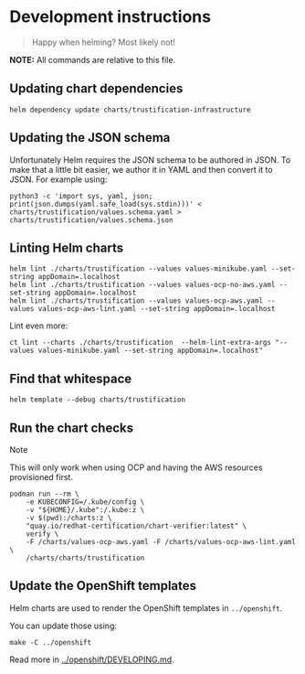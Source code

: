 # Development instructions

> Happy when helming? Most likely not!

**NOTE:** All commands are relative to this file.

## Updating chart dependencies

```shell
helm dependency update charts/trustification-infrastructure
```

## Updating the JSON schema

Unfortunately Helm requires the JSON schema to be authored in JSON. To make that a little bit easier, we author it
in YAML and then convert it to JSON. For example using:

```shell
python3 -c 'import sys, yaml, json; print(json.dumps(yaml.safe_load(sys.stdin)))' < charts/trustification/values.schema.yaml > charts/trustification/values.schema.json
```

## Linting Helm charts

```shell
helm lint ./charts/trustification --values values-minikube.yaml --set-string appDomain=.localhost
helm lint ./charts/trustification --values values-ocp-no-aws.yaml --set-string appDomain=.localhost
helm lint ./charts/trustification --values values-ocp-aws.yaml --values values-ocp-aws-lint.yaml --set-string appDomain=.localhost
```

Lint even more:

```shell
ct lint --charts ./charts/trustification  --helm-lint-extra-args "--values values-minikube.yaml --set-string appDomain=.localhost"
```

## Find that whitespace

```shell
helm template --debug charts/trustification
```

## Run the chart checks

> [!NOTE]
> This will only work when using OCP and having the AWS resources provisioned first.

```shell
podman run --rm \
    -e KUBECONFIG=/.kube/config \
    -v "${HOME}/.kube":/.kube:z \
    -v $(pwd):/charts:z \
    "quay.io/redhat-certification/chart-verifier:latest" \
    verify \
    -F /charts/values-ocp-aws.yaml -F /charts/values-ocp-aws-lint.yaml \
    /charts/charts/trustification
```

## Update the OpenShift templates

Helm charts are used to render the OpenShift templates in `../openshift`.

You can update those using:

```shell
make -C ../openshift
```

Read more in [../openshift/DEVELOPING.md](../openshift/DEVELOPING.md).
